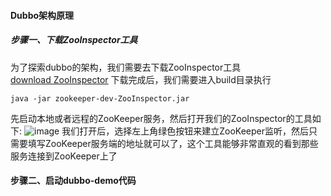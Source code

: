 #### Dubbo架构原理
##### 步骤一、下载ZooInspector工具
为了探索dubbo的架构，我们需要去下载ZooInspector工具<br/>
<a href="https://issues.apache.org/jira/secure/attachment/12436620/ZooInspector.zip">download ZooInspector</a>
下载完成后，我们需要进入build目录执行
```
java -jar zookeeper-dev-ZooInspector.jar
```
先启动本地或者远程的ZooKeeper服务，然后打开我们的ZooInspector的工具如下:
![image](/dubbo/ZooInspector.png)
我们打开后，选择左上角绿色按钮来建立ZooKeeper监听，然后只需要填写ZooKeeper服务端的地址就可以了，这个工具能够非常直观的看到那些服务连接到ZooKeeper上了

#### 步骤二、启动dubbo-demo代码






